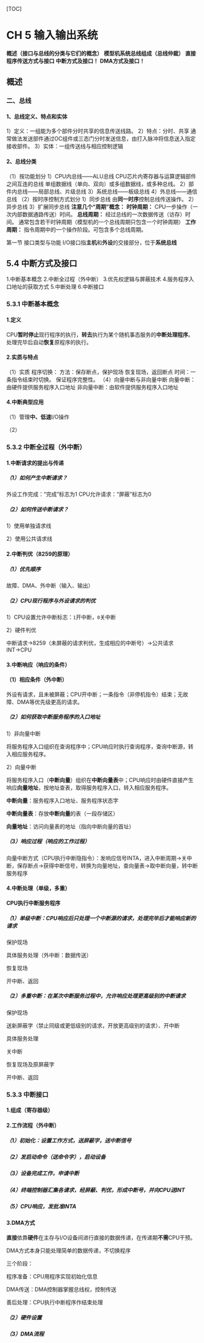 [TOC]
# CH 5 输入输出系统
**概述（接口与总线的分类与它们的概念）**
**模型机系统总线组成（总线仲裁）**
**直接程序传送方式与接口**
**中断方式及接口！**
**DMA方式及接口！**

## 概述

### 二、总线
#### 1、总线定义、特点和实体
1）定义：一组能为多个部件分时共享的信息传送线路。
2）特点：分时、共享
	 通常做法发送部件通过OC组件或三态门分时发送信息，由打入脉冲将信息送入指定接收部件。
3）实体：一组传送线与相应控制逻辑
#### 2、总线分类
（1）按功能划分
1）CPU内总线——ALU总线
CPU芯片内寄存器与运算逻辑部件之间互连的总线
单组数据线（单向、双向）或多组数据线，或多种总线。
2）部件内总线——局部总线、片级总线
3）系统总线——板级总线
4）外总线——通信总线
（2）按时序控制方式划分
1）同步总线
由**同一时序**控制总线传送操作。
2）异步总线
3）扩展同步总线
**注意几个“周期”概念：**
**时钟周期：** CPU一步操作（一次内部数据通路传送）时间。
**总线周期：** 经过总线的一次数据传送（访存）时间。
							通常包含若干时钟周期（模型机的一个总线周期只包含一个时钟周期）
**工作周期：** 指令周期中的一个操作阶段。可包含多个总线周期。

第一节	接口类型与功能
I/O接口指**主机**和**外设**的交接部分，位于**系统总线**

## 5.4 中断方式及接口
1.中断基本概念
2.中断全过程（外中断）
3.优先权逻辑与屏蔽技术
4.服务程序入口地址的获取方式
5.中断处理
6.中断接口

### 5.3.1 中断基本概念

#### 1.定义
CPU**暂时停止**现行程序的执行，**转去**执行为某个随机事态服务的**中断处理程序**。处理完毕后自动**恢复**原程序的执行。
#### 2.实质与特点
（1）实质
程序切换：
方法：保存断点，保护现场
			恢复现场，返回断点
时间：一条指令结束时切换。
			保证程序完整性。
（4）向量中断与非向量中断
向量中断：由硬件提供服务程序入口地址
非向量中断：由软件提供服务程序入口地址

#### 4.中断典型应用
（1）管理**中、低速**I/O操作

（2）

### 5.3.2 中断全过程（外中断）
#### 1.中断请求的**提出**与**传递**

##### （1）如何产生中断请求？

外设工作完成：“完成”标志为1
CPU允许请求：“屏蔽”标志为0

##### （2）如何传送中断请求？

1）使用单独请求线

2）使用公共请求线

#### 2.中断判优（8259的原理）

##### （1）优先顺序

故障、DMA、外中断（输入、输出）

##### （2）CPU现行程序与外设请求的判优

1）CPU设置允许中断标志：`1`开中断，`0`关中断

2）硬件判优

中断请求$\to$8259（未屏蔽的请求判优，生成相应的中断号）$\to$公共请求INT$\to$CPU

#### 3.中断响应（响应的条件）

#### （1）相应条件（外中断）

外设有请求，且未被屏蔽；CPU开中断；一条指令（非停机指令）结束；无故障、DMA等优先级更高的请求。

##### （2）如何获取中断服务程序的入口地址

1）非向量中断

将服务程序入口组织在查询程序中；CPU响应时执行查询程序，查询中断源，转入相应服务程序。

2）向量中断

将服务程序入口（**中断向量**）组织在**中断向量表**中；CPU响应时由硬件直接产生响应**向量地址**，按地址查表，取得服务程序入口，转入相应服务程序。

**中断向量**：服务程序入口地址、服务程序状态字

**中断向量表**：存放**中断向量**的表（一段存储区）

**向量地址**：访问向量表的地址（指向中断向量的首址）

##### （3）响应过程（响应的工作过程）

向量中断方式（CPU执行中断隐指令）：发响应信号INTA，进入中断周期$\to$关中断，保存断点$\to$获得中断信号，转换为向量地址，查向量表$\to$取中断向量，转中断服务程序

#### 4.中断处理（单级，多重）

**CPU执行中断服务程序**

##### （1）单级中断：CPU响应后只处理一个中断源的请求，处理完毕后才能响应新的请求

保护现场

具体服务处理（外中断：数据传送）

恢复现场

开中断、返回

##### （2）多重中断：在某次中断服务过程中，允许响应处理更高级别的中断请求

保护现场

送新屏蔽字（禁止同级或更低级别的请求，开放更高级别的请求）、开中断

具体服务处理

关中断

恢复现场及原屏蔽字

开中断、返回

### 5.3.3 中断接口

#### 1.组成（寄存器级）

#### 2.工作流程（外中断）

##### （1）初始化：设置工作方式，送屏蔽字，送中断信号

##### （2）发启动命令（送命令字），启动设备

##### （3）设备完成工作，申请中断

##### （4）终端控制器汇集各请求，经屏蔽、判优，形成中断号，并向CPU送INT

##### （5）CPU响应，发批准INTA

#### 3.DMA方式

**直接**依靠**硬件**在主存与I/O设备间进行直接的数据传递，在传递期**不需**CPU干预。

DMA方式本身只能处理简单的数据传递，不切换程序

三个阶段：

程序准备：CPU用程序实现初始化信息

DMA传送：DMA控制器掌握总线权，控制传送

善后处理：CPU执行中断程序作结束处理

##### （2）硬件设置

##### （3）DMA流程

